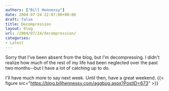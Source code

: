 ```yaml
---
authors: ["Bill Hennessy"]
date: 2004-07-24 22:07:00+00:00
draft: false
title: Decompression
layout: blog
url: /2004/07/24/decompression/
categories:
- Latest
---
```


Sorry that I've been absent from the blog, but I'm decompressing.  I didn't realize how much of the rest of my life had been neglected over the past two months--but I have a lot of catching up to do.    
  
I'll have much more to say next week.  Until then, have a great weekend. {{< figure src="https://blog.billhennessy.com/aggbug.aspx?PostID=673" >}}

